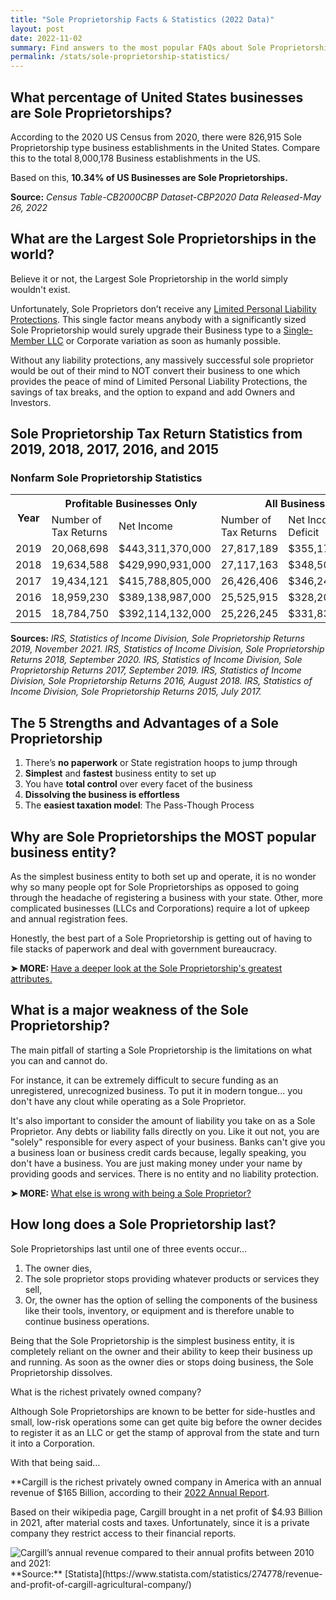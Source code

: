 ```yaml
---
title: "Sole Proprietorship Facts & Statistics (2022 Data)"
layout: post
date: 2022-11-02
summary: Find answers to the most popular FAQs about Sole Proprietorship business entities. 
permalink: /stats/sole-proprietorship-statistics/
---
```


## What percentage of United States businesses are Sole Proprietorships?
  
According to the 2020 US Census from 2020, there were 826,915 Sole Proprietorship type business establishments in the United States. Compare this to the total 8,000,178 Business establishments in the US. 

Based on this, **10.34% of US Businesses are Sole Proprietorships.**

**Source:** *Census Table-CB2000CBP     Dataset-CBP2020   Data Released-May 26, 2022*

## What are the Largest Sole Proprietorships in the world?

Believe it or not, the Largest Sole Proprietorship in the world simply wouldn't exist. 

Unfortunately, Sole Proprietors don’t receive any [Limited Personal Liability Protections](https://www.businessinitiative.org/sole-proprietorship-vs-llc/). This single factor means anybody with a significantly sized Sole Proprietorship would surely upgrade their Business type to a [Single-Member LLC](https://www.businessinitiative.org/what-does-llc-mean/) or Corporate variation as soon as humanly possible. 

Without any liability protections, any massively successful sole proprietor would be out of their mind to NOT convert their business to one which provides the peace of mind of Limited Personal Liability Protections, the savings of tax breaks, and the option to expand and add Owners and Investors. 

## Sole Proprietorship Tax Return Statistics from 2019, 2018, 2017, 2016, and 2015

### Nonfarm Sole Proprietorship Statistics ###

<table>
  <tr>
    <th rowspan="2">Year</th>
    <th colspan="2"> Profitable Businesses Only</th>
    <th colspan="2"> All Businesses</th>
  </tr>
  <tr>
    <td>Number of Tax Returns</td>
    <td>Net Income</td>
    <td>Number of Tax Returns</td>
    <td>Net Income Less Deficit</td>
    
  </tr>
  <tr>
    <td>2019</td>
    <td>20,068,698</td>
    <td>$443,311,370,000</td>
    <td>27,817,189</td>
    <td>$355,177,264,000</td>
  </tr>
  <tr>
    <td>2018</td>
    <td>19,634,588</td>
    <td>$429,990,931,000</td>
    <td>27,117,163</td>
    <td>$348,509,654,000</td>
  </tr>
  <tr>
    <td>2017</td>
    <td>19,434,121</td>
    <td>$415,788,805,000</td>
    <td>26,426,406</td>
    <td>$346,241,776,000</td>
  </tr>
  <tr>
    <td>2016</td>
    <td>18,959,230</td>
    <td>$389,138,987,000</td>
    <td>25,525,915</td>
    <td>$328,209,453,000</td>
  </tr>
  <tr>
    <td>2015</td>
    <td>18,784,750</td> 
    <td>$392,114,132,000</td>
    <td>25,226,245</td>
    <td>$331,832,538,000</td>
  </tr>
  </table>

**Sources:** 
*IRS, Statistics of Income Division, Sole Proprietorship Returns 2019, November 2021. IRS, Statistics of Income Division, Sole Proprietorship Returns 2018, September 2020. IRS, Statistics of Income Division, Sole Proprietorship Returns 2017, September 2019. IRS, Statistics of Income Division, Sole Proprietorship Returns 2016, August 2018. IRS, Statistics of Income Division, Sole Proprietorship Returns 2015, July 2017.*

## The 5 Strengths and Advantages of a Sole Proprietorship

1.   There’s **no paperwork** or State registration hoops to jump through
2.   **Simplest** and **fastest** business entity to set up
3.   You have **total control** over every facet of the business
4.   **Dissolving the business is effortless**
5.   The **easiest taxation model**: The Pass-Though Process

## Why are Sole Proprietorships the MOST popular business entity?

As the simplest business entity to both set up and operate, it is no wonder why so many people opt for Sole Proprietorships as opposed to going through the headache of registering a business with your state. Other, more complicated businesses (LLCs and Corporations) require a lot of upkeep and annual registration fees. 

Honestly, the best part of a Sole Proprietorship is getting out of having to file stacks of paperwork and deal with government bureaucracy. 

<p><b>➤ MORE: </b> <a href="https://www.businessinitiative.org/sole-proprietorship/advantages/"> Have a deeper look at the Sole Proprietorship's greatest attributes. </a></p>

## What is a major weakness of the Sole Proprietorship?

The main pitfall of starting a Sole Proprietorship is the limitations on what you can and cannot do. 

For instance, it can be extremely difficult to secure funding as an unregistered, unrecognized business. To put it in modern tongue... you don't have any clout while operating as a Sole Proprietor. 

It's also important to consider the amount of liability you take on as a Sole Proprietor. Any debts or liability falls directly on you. Like it out not, you are "solely" responsible for every aspect of your business. Banks can't give you a business loan or business credit cards because, legally speaking, you don't have a business. You are just making money under your name by providing goods and services. There is no entity and no liability protection.

<p><b>➤ MORE: </b> <a href="https://www.businessinitiative.org/sole-proprietorship/disadvantages/"> What else is wrong with being a Sole Proprietor? </a></p>

## How long does a Sole Proprietorship last?

Sole Proprietorships last until one of three events occur…

1.  The owner dies,
2.  The sole proprietor stops providing whatever products or services they sell, 
3.  Or, the owner has the option of selling the components of the business like their tools, inventory, or equipment and is therefore unable to continue business operations.

Being that the Sole Proprietorship is the simplest business entity, it is completely reliant on the owner and their ability to keep their business up and running. As soon as the owner dies or stops doing business, the Sole Proprietorship dissolves. 

What is the richest privately owned company?

Although Sole Proprietorships are known to be better for side-hustles and small, low-risk operations some can get quite big before the owner decides to register it as an LLC or get the stamp of approval from the state and turn it into a Corporation.

With that being said…

**Cargill is the richest privately owned company in America with an annual revenue of $165 Billion, according to their [2022 Annual Report](https://www.cargill.com/doc/1432215917376/2022-cargill-annual-report.pdf). 

Based on their wikipedia page, Cargill brought in a net profit of $4.93 Billion in 2021, after material costs and taxes. Unfortunately, since it is a private company they restrict access to their financial reports.

<img title="Cargill’s annual revenue compared to their annual profits between 2010 and 2021:" src="/img/cargill-revenue-profit-2010-2021.png.">
**Source:** [Statista](https://www.statista.com/statistics/274778/revenue-and-profit-of-cargill-agricultural-company/)
